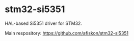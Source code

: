 # stm32-si5351

HAL-based Si5351 driver for STM32.

Main respository: https://github.com/afiskon/stm32-si5351
